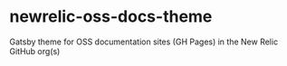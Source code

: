 # newrelic-oss-docs-theme
Gatsby theme for OSS documentation sites (GH Pages) in the New Relic GitHub org(s)
